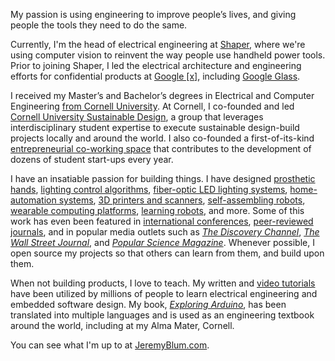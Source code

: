 My passion is using engineering to improve people’s lives, and giving people the tools they need to do the same.

Currently, I'm the head of electrical engineering at [Shaper](http://shapertools.com), where we're using computer vision to reinvent the way people use handheld power tools. Prior to joining Shaper, I led the electrical architecture and engineering efforts for confidential products at [Google [x]](http://www.jeremyblum.com/2013/08/11/whats-next/), including [Google Glass](http://www.google.com/glass).

I received my Master’s and Bachelor’s degrees in Electrical and Computer Engineering [from Cornell University](http://www.jeremyblum.com/2013/08/10/looking-back/). At Cornell, I co-founded and led [Cornell University Sustainable Design](http://cusd.cornell.edu), a group that leverages interdisciplinary student expertise to execute sustainable design-build projects locally and around the world. I also co-founded a first-of-its-kind [entrepreneurial co-working space](http://popright.in) that contributes to the development of dozens of student start-ups every year.
 
I have an insatiable passion for building things. I have designed [prosthetic hands](http://www.jeremyblum.com/portfolio/fsr-controlled-prosthetic-hand/), [lighting control algorithms](http://www.jeremyblum.com/portfolio/sunn/), [fiber-optic LED lighting systems](http://www.jeremyblum.com/portfolio/hybrid-lighting/), [home-automation systems](http://www.jeremyblum.com/2015/10/15/jarvis-wsj/), [3D printers and scanners](http://www.jeremyblum.com/portfolio/makerbot/), [self-assembling robots](http://www.jeremyblum.com/portfolio/stochastic-modular-assembly/), [wearable computing platforms](http://www.jeremyblum.com/portfolio/sudoglove-hardware-controller/), [learning robots](http://www.jeremyblum.com/portfolio/aracna/), and more. Some of this work has even been featured in [international conferences](http://www.jeremyblum.com/2013/03/28/techkriti/), [peer-reviewed journals](http://www.jeremyblum.com/2013/10/06/machine-metabolism-ieee-ram/), and in popular media outlets such as [*The Discovery Channel*](http://www.jeremyblum.com/2011/04/15/sudoglove-on-discovery-channel/), [*The Wall Street Journal*](http://www.jeremyblum.com/2015/10/15/jarvis-wsj/), and [*Popular Science Magazine*](http://www.jeremyblum.com/2015/03/21/raincloud-umbrella-minder-v2/). Whenever possible, I open source my projects so that others can learn from them, and build upon them.
 
When not building products, I love to teach. My written and [video tutorials](https://youtube.com/sciguy14) have been utilized by millions of people to learn electrical engineering and embedded software design. My book, [*Exploring Arduino*](http://exploringarduino.com), has been translated into multiple languages and is used as an engineering textbook around the world, including at my Alma Mater, Cornell.

You can see what I'm up to at [JeremyBlum.com](http://jeremyblum.com).